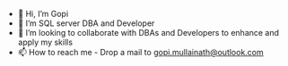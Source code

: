 - 👋 Hi, I’m Gopi
- 👀 I’m SQL server DBA and Developer
- 💞️ I’m looking to collaborate with  DBAs and Developers to enhance and apply my skills
- 📫 How to reach me - Drop a mail to gopi.mullainath@outlook.com

<!---
Gopi-mth/Gopi-mth is a ✨ special ✨ repository because its `README.md` (this file) appears on your GitHub profile.
You can click the Preview link to take a look at your changes.
--->
